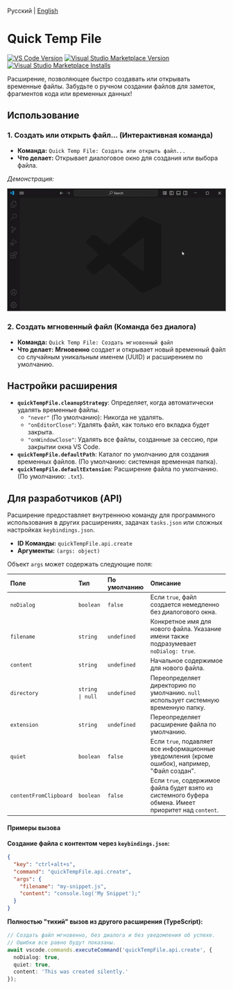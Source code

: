 Русский | [English](README.md)

# Quick Temp File

[![VS Code Version](https://img.shields.io/badge/vscode-^1.80.0-blue.svg)](https://code.visualstudio.com) [![Visual Studio Marketplace Version](https://img.shields.io/vscode-marketplace/v/slyf.quick-temp-file.svg)](https://marketplace.visualstudio.com/items?itemName=slyf.quick-temp-file) [![Visual Studio Marketplace Installs](https://img.shields.io/vscode-marketplace/i/slyf.quick-temp-file.svg)](https://marketplace.visualstudio.com/items?itemName=slyf.quick-temp-file)

Расширение, позволяющее быстро создавать или открывать временные файлы. Забудьте о ручном создании файлов для заметок, фрагментов кода или временных данных!

## Использование

### 1. Создать или открыть файл... (Интерактивная команда)

* **Команда:** `Quick Temp File: Создать или открыть файл...`
* **Что делает:** Открывает диалоговое окно для создания или выбора файла.

*Демонстрация:*

![Quick Temp File](images/demo.gif)

### 2. Создать мгновенный файл (Команда без диалога)

* **Команда:** `Quick Temp File: Создать мгновенный файл`
* **Что делает:** **Мгновенно** создает и открывает новый временный файл со случайным уникальным именем (UUID) и расширением по умолчанию.

## Настройки расширения
* **`quickTempFile.cleanupStrategy`**: Определяет, когда автоматически удалять временные файлы.
  * `"never"` (По умолчанию): Никогда не удалять.
  * `"onEditorClose"`: Удалять файл, как только его вкладка будет закрыта.
  * `"onWindowClose"`: Удалять все файлы, созданные за сессию, при закрытии окна VS Code.
* **`quickTempFile.defaultPath`**: Каталог по умолчанию для создания временных файлов. (По умолчанию: системная временная папка).
* **`quickTempFile.defaultExtension`**: Расширение файла по умолчанию. (По умолчанию: `.txt`).

## Для разработчиков (API)

Расширение предоставляет внутреннюю команду для программного использования в других расширениях, задачах `tasks.json` или сложных настройках `keybindings.json`.

* **ID Команды:** `quickTempFile.api.create`
* **Аргументы:** `(args: object)`

Объект `args` может содержать следующие поля:

| Поле | Тип | По умолчанию | Описание |
| :--- | :--- | :--- | :--- |
| `noDialog` | `boolean`| `false` | Если `true`, файл создается немедленно без диалогового окна. |
| `filename` | `string` | `undefined` | Конкретное имя для нового файла. Указание имени также подразумевает `noDialog: true`. |
| `content` | `string` | `undefined` | Начальное содержимое для нового файла. |
| `directory`| `string \| null` | `undefined` | Переопределяет директорию по умолчанию. `null` использует системную временную папку. |
| `extension`| `string` | `undefined` | Переопределяет расширение файла по умолчанию. |
| `quiet` | `boolean` | `false` | Если `true`, подавляет все информационные уведомления (кроме ошибок), например, "Файл создан". |
| `contentFromClipboard` |	`boolean` |	`false` |	Если `true`, содержимое файла будет взято из системного буфера обмена. Имеет приоритет над `content`. |

#### Примеры вызова

**Создание файла с контентом через `keybindings.json`:**
```json
{
  "key": "ctrl+alt+s",
  "command": "quickTempFile.api.create",
  "args": {
    "filename": "my-snippet.js",
    "content": "console.log('My Snippet');"
  }
}
```

**Полностью "тихий" вызов из другого расширения (TypeScript):**
```typescript
// Создать файл мгновенно, без диалога и без уведомления об успехе.
// Ошибки все равно будут показаны.
await vscode.commands.executeCommand('quickTempFile.api.create', {
  noDialog: true,
  quiet: true,
  content: 'This was created silently.'
});
```